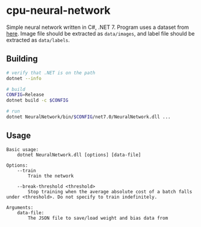 # cpu-neural-network

Simple neural network written in C#, .NET 7. Program uses a dataset from [here](http://yann.lecun.com/exdb/mnist/). Image file should be extracted as `data/images`, and label file should be extracted as `data/labels`.

## Building
```bash
# verify that .NET is on the path
dotnet --info

# build
CONFIG=Release
dotnet build -c $CONFIG

# run
dotnet NeuralNetwork/bin/$CONFIG/net7.0/NeuralNetwork.dll ...
```

## Usage
```
Basic usage:
    dotnet NeuralNetwork.dll [options] [data-file]

Options:
    --train
        Train the network
    
    --break-threshold <threshold>
        Stop training when the average absolute cost of a batch falls under <threshold>. Do not specify to train indefinitely.

Arguments:
    data-file:
        The JSON file to save/load weight and bias data from
```